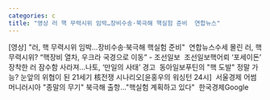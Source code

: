 ```yaml
---
categories: c
title: "영상 러 핵 무력시위 임박…장비수송·북극해 핵실험 준비  연합뉴스"
---
```

[영상] "러, 핵 무력시위 임박…장비수송·북극해 핵실험 준비"&nbsp;&nbsp;연합뉴스수세 몰린 러, 핵 무력시위? “핵장비 열차, 우크라 국경으로 이동” - 조선일보&nbsp;&nbsp;조선일보핵어뢰 ‘포세이돈’ 장착한 러 잠수함 사라져…나토, ‘만일의 사태’ 경고&nbsp;&nbsp;동아일보푸틴의 "핵 도발" 정말 가능? 눈앞의 위협이 된 21세기 核전쟁 시나리오[윤홍우의 워싱턴 24시]&nbsp;&nbsp;서울경제 어썸머니러시아 "종말의 무기" 북극해 출항…"핵실험 계획하고 있다"&nbsp;&nbsp;한국경제Google 